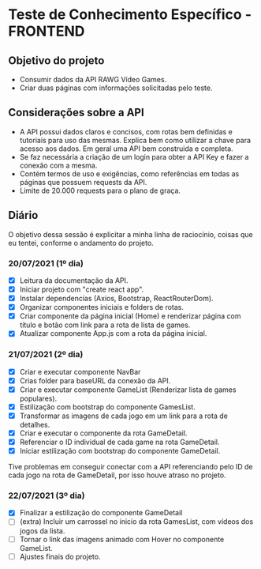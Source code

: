 # Teste de Conhecimento Específico - FRONTEND

## Objetivo do projeto

- Consumir dados da API RAWG Vídeo Games.
- Criar duas páginas com informações solicitadas pelo teste.

## Considerações sobre a API

- A API possui dados claros e concisos, com rotas bem definidas e tutoriais para uso das mesmas. Explica bem como utilizar a chave para acesso aos dados. Em geral uma API bem construida e completa.
- Se faz necessária a criação de um login para obter a API Key e fazer a conexão com a mesma.
- Contém termos de uso e exigências, como referências em todas as páginas que possuem requests da API.
- Limite de 20.000 requests para o plano de graça.

## Diário

O objetivo dessa sessão é explicitar a minha linha de raciocínio, coisas que eu tentei, conforme o andamento do projeto.

### 20/07/2021 (1º dia)

- [x] Leitura da documentação da API.
- [x] Iniciar projeto com "create react app".
- [x] Instalar dependencias (Axios, Bootstrap, ReactRouterDom).
- [x] Organizar componentes iniciais e folders de rotas.
- [x] Criar componente da página inicial (Home) e renderizar página com título e botão com link para a rota de lista de games.
- [x] Atualizar componente App.js com a rota da página inicial.

### 21/07/2021 (2º dia)

- [x] Criar e executar componente NavBar
- [x] Crias folder para baseURL da conexão da API.
- [x] Criar e executar componente GameList (Renderizar lista de games populares).
- [x] Estilização com bootstrap do componente GamesList.
- [x] Transformar as imagens de cada jogo em um link para a rota de detalhes.
- [x] Criar e executar o componente da rota GameDetail.
- [x] Referenciar o ID individual de cada game na rota GameDetail.
- [x] Iniciar estilização com bootstrap do componente GameDetail.

Tive problemas em conseguir conectar com a API referenciando pelo ID de cada jogo na rota de GameDetail, por isso houve atraso no projeto.

### 22/07/2021 (3º dia)

- [x] Finalizar a estilização do componente GameDetail
- [ ] (extra) Incluir um carrossel no inicio da rota GamesList, com vídeos dos jogos da lista.
- [ ] Tornar o link das imagens animado com Hover no componente GameList.
- [ ] Ajustes finais do projeto.
